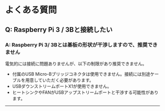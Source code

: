 # よくある質問

## Q: Raspberry Pi 3 / 3Bと接続したい

### A: Raspberry Pi 3/ 3Bとは基板の形状が干渉しますので、推奨できません
電気的には接続に問題ありませんが、以下の制限があり推奨できません。
- 付属のUSB Micro-Bブリッジコネクタは使用できません。接続には別途ケーブルを用意していただく必要があります。
- USBダウンストリームポートX1が使用できません。
- ヒートシンクやFANがUSBアップストリームポートと干渉する可能性があります。


----
